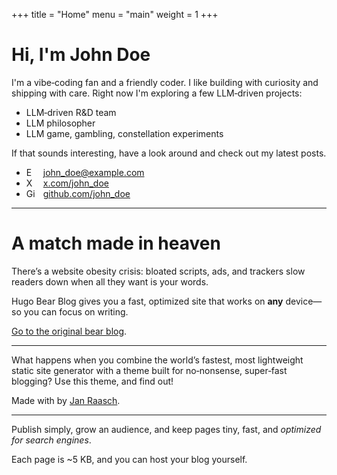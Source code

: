 +++
title = "Home"
menu = "main"
weight = 1
+++

# Hi, I'm John Doe

I'm a vibe‑coding fan and a friendly coder. I like building with curiosity and shipping with care. Right now I'm exploring a few LLM‑driven projects:

- LLM‑driven R&D team
- LLM philosopher
- LLM game, gambling, constellation experiments

If that sounds interesting, have a look around and check out my latest posts.

<ul>
<li><img src="/icons/at-sign.svg" alt="Email" width="17" height="17" style="vertical-align:text-bottom;margin-right:6px;" /> <a href="mailto:john_doe@example.com">john_doe@example.com</a></li>
<li><img src="/icons/x.svg" alt="X" width="17" height="17" style="vertical-align:text-bottom;margin-right:6px;" /> <a href="https://x.com/john_doe">x.com/john_doe</a></li>
<li><img src="/icons/github.svg" alt="GitHub" width="17" height="17" style="vertical-align:text-bottom;margin-right:6px;" /> <a href="https://github.com/john_doe">github.com/john_doe</a></li>
</ul>

---

# A match made in heaven

There’s a website obesity crisis: bloated scripts, ads, and trackers slow readers down when all they want is your words.

Hugo Bear Blog gives you a fast, optimized site that works on **any** device—so you can focus on writing.

[Go to the original bear blog](https://bearblog.dev/).

---

What happens when you combine the world’s fastest, most lightweight static site generator with a theme built for no‑nonsense, super‑fast blogging? Use this theme, and find out!

Made with by [Jan Raasch](https://www.janraasch.com).

---

Publish simply, grow an audience, and keep pages tiny, fast, and _optimized for search engines_.

Each page is ~5 KB, and you can host your blog yourself.
